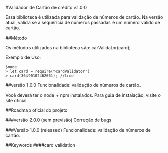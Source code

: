 #Validador de Cartão de crédito v.1.0.0

Essa biblioteca é utilizada para validação de números de cartão. Na versão atual, 
valida se a sequência de números passadas é um número válido de cartão.

##Método

Os métodos utilizados na biblioteca são:
carValidator(card);

Exemplo de Uso:
```
$node
> let card = require("cardValidator")
> card(36490102462661); //true

```

##versão 1.0.0
Funcionalidade: validação de números de cartão.

Você deverá ter o node + npm instalados. Para guia de instalação, visite o site oficial.

##Roadmap oficial do projeto

###versão 2.0.0 
(sem previsão)
Correção de bugs

###Versão 1.0.0 (released)
Funcionalidade: validação de números de cartão.

##Keywords
####card validation

